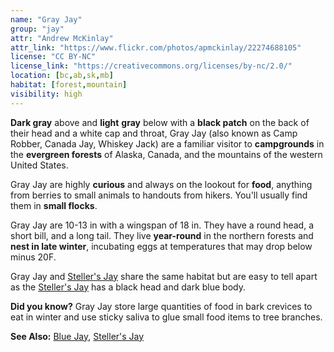 ```yaml
---
name: "Gray Jay"
group: "jay"
attr: "Andrew McKinlay"
attr_link: "https://www.flickr.com/photos/apmckinlay/22274688105"
license: "CC BY-NC"
license_link: "https://creativecommons.org/licenses/by-nc/2.0/"
location: [bc,ab,sk,mb]
habitat: [forest,mountain]
visibility: high
---
```

**Dark gray** above and **light** **gray** below with a **black patch** on the back of their head and a white cap and throat, Gray Jay (also known as Camp Robber, Canada Jay, Whiskey Jack) are a familiar visitor to **campgrounds** in the **evergreen forests** of Alaska, Canada, and the mountains of the western United States.

Gray Jay are highly **curious** and always on the lookout for **food**, anything from berries to small animals to handouts from hikers. You'll usually find them in **small flocks**.

Gray Jay are 10-13 in with a wingspan of 18 in. They have a round head, a short bill, and a long tail. They live **year-round** in the northern forests and **nest in late winter**, incubating eggs at temperatures that may drop below minus 20F.

Gray Jay and [Steller's Jay](/{{section}}/steljay) share the same habitat but are easy to tell apart as the [Steller's Jay](/{{section}}/steljay) has a black head and dark blue body.

**Did you know?** Gray Jay store large quantities of food in bark crevices to eat in winter and use sticky saliva to glue small food items to tree branches.

<!-- generated, do not edit -->
**See Also:**
[Blue Jay](/{{section}}/blujay),
[Steller's Jay](/{{section}}/steljay)
